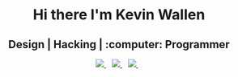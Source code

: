 <h1 align='center'>
  Hi there I'm Kevin Wallen
</h1>
<h2 align='center'>
  Design | Hacking | :computer: Programmer
</h2>

<p align='center'>
  <a href="https://www.linkedin.com/in/kevin-wallen-190404176/">
    <img src="https://img.shields.io/badge/linkedin-%230077B5.svg?&style=for-the-badge&logo=linkedin&logoColor=white" />
  </a>&nbsp;&nbsp;
  <a href="https://instagram.com/daisukked">
    <img src="https://img.shields.io/badge/instagram-%23E4405F.svg?&style=for-the-badge&logo=instagram&logoColor=white" />        
  </a>&nbsp;&nbsp;
  <a href="https://twitter.com/daisukke__">
    <img src="https://img.shields.io/badge/Twitter-1DA1F2?style=for-the-badge&logo=twitter&logoColor=white" />        
  </a>&nbsp;&nbsp;
</p>
